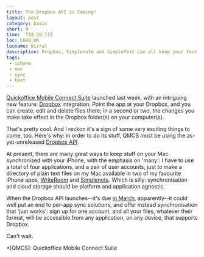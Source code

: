 ```yaml
---
title: The Dropbox API is Coming!   
layout: post
category: basic
short: d
time:  T18:18:17Z
loc: CH48,UK
locname: Wirral
description: Dropbox, Simplenote and SimpleText can all keep your text files in sync. 
tags: 
 - iphone
 - mac
 - sync
 - text
---
```


[Quickoffice Mobile Connect Suite](http://blog.quickoffice.com/articles/new-iphone-products-now-available-.html "Quickoffice - New iPhone products now available") launched last week, with an intriguing new feature: [Dropbox](http://dropbox.com) integration. Point the app at your Dropbox, and you can create, edit and delete files there; in a second or two, the changes you make take effect in the Dropbox folder(s) on your computer(s).

That's pretty cool. And I reckon it's a sign of some very exciting things to come, too. Here's why: in order to do its stuff, QMCS must be using the as-yet-unreleased [Dropbox API](http://code.google.com/p/dropbox-api/ "A currently empty repository on Google Code"). 

At present, there are many great ways to keep stuff on your Mac synchronised with your iPhone, with the emphasis on 'many': I have to use a total of four applications, and a pair of user accounts, just to make a directory of plain text files on my Mac available in two of my favourite iPhone apps, [WriteRoom](http://www.hogbaysoftware.com/products/writeroom_iphone) and [Simplenote](http://simplenoteapp.com/). Which is silly: synchronisation and cloud storage should be platform and application agnostic.

When the Dropbox API launches--it's due [in March](https://www.dropbox.com/votebox/9/dropbox-api "See the first comment, from Arash F."), apparently--it could well put an end to per-app sync solutions, and offer instead synchronisation that 'just works': sign up for one account, and all your files, whatever their format, will be accessible from any application, on any device, that supports Dropbox.

Can't wait.

*[QMCS]: Quickoffice Mobile Connect Suite
